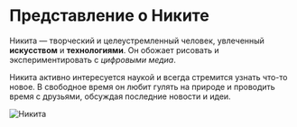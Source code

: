 # Представление о Никите

Никита — творческий и целеустремленный человек, увлеченный **искусством** и **технологиями**. Он обожает рисовать и экспериментировать с *цифровыми медиа*. 

Никита активно интересуется наукой и всегда стремится узнать что-то новое. В свободное время он любит гулять на природе и проводить время с друзьями, обсуждая последние новости и идеи.

![Никита](https://blog.okko.tv/imgs/2023/12/18/10/6277453/ba102fea209c71903e5a850b466a270ebfa76043.jpg)